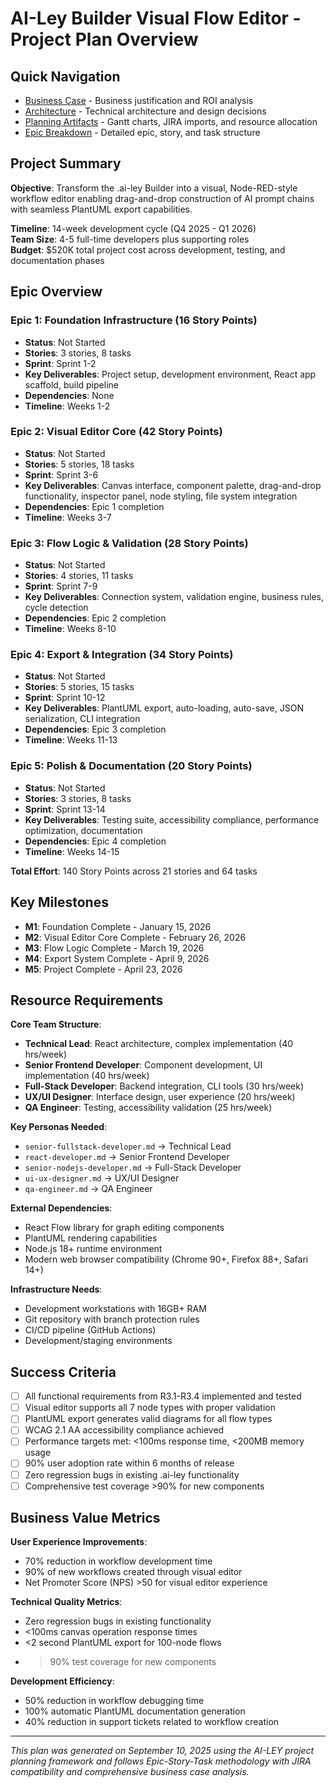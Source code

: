 # AI-Ley Builder Visual Flow Editor - Project Plan Overview

## Quick Navigation

- [Business Case](plan/business/business-case.md) - Business justification and ROI analysis
- [Architecture](plan/architecture/README.md) - Technical architecture and design decisions
- [Planning Artifacts](plan/planning/) - Gantt charts, JIRA imports, and resource allocation
- [Epic Breakdown](plan/epics/) - Detailed epic, story, and task structure

## Project Summary

**Objective**: Transform the .ai-ley Builder into a visual, Node-RED-style workflow editor enabling drag-and-drop construction of AI prompt chains with seamless PlantUML export capabilities.

**Timeline**: 14-week development cycle (Q4 2025 - Q1 2026)  
**Team Size**: 4-5 full-time developers plus supporting roles  
**Budget**: $520K total project cost across development, testing, and documentation phases

## Epic Overview

### Epic 1: Foundation Infrastructure (16 Story Points)

- **Status**: Not Started
- **Stories**: 3 stories, 8 tasks
- **Sprint**: Sprint 1-2
- **Key Deliverables**: Project setup, development environment, React app scaffold, build pipeline
- **Dependencies**: None
- **Timeline**: Weeks 1-2

### Epic 2: Visual Editor Core (42 Story Points)

- **Status**: Not Started
- **Stories**: 5 stories, 18 tasks
- **Sprint**: Sprint 3-6
- **Key Deliverables**: Canvas interface, component palette, drag-and-drop functionality, inspector panel, node styling, file system integration
- **Dependencies**: Epic 1 completion
- **Timeline**: Weeks 3-7

### Epic 3: Flow Logic & Validation (28 Story Points)

- **Status**: Not Started
- **Stories**: 4 stories, 11 tasks
- **Sprint**: Sprint 7-9
- **Key Deliverables**: Connection system, validation engine, business rules, cycle detection
- **Dependencies**: Epic 2 completion
- **Timeline**: Weeks 8-10

### Epic 4: Export & Integration (34 Story Points)

- **Status**: Not Started
- **Stories**: 5 stories, 15 tasks
- **Sprint**: Sprint 10-12
- **Key Deliverables**: PlantUML export, auto-loading, auto-save, JSON serialization, CLI integration
- **Dependencies**: Epic 3 completion
- **Timeline**: Weeks 11-13

### Epic 5: Polish & Documentation (20 Story Points)

- **Status**: Not Started
- **Stories**: 3 stories, 8 tasks
- **Sprint**: Sprint 13-14
- **Key Deliverables**: Testing suite, accessibility compliance, performance optimization, documentation
- **Dependencies**: Epic 4 completion
- **Timeline**: Weeks 14-15

**Total Effort**: 140 Story Points across 21 stories and 64 tasks

## Key Milestones

- **M1**: Foundation Complete - January 15, 2026
- **M2**: Visual Editor Core Complete - February 26, 2026
- **M3**: Flow Logic Complete - March 19, 2026
- **M4**: Export System Complete - April 9, 2026
- **M5**: Project Complete - April 23, 2026

## Resource Requirements

**Core Team Structure**:

- **Technical Lead**: React architecture, complex implementation (40 hrs/week)
- **Senior Frontend Developer**: Component development, UI implementation (40 hrs/week)
- **Full-Stack Developer**: Backend integration, CLI tools (30 hrs/week)
- **UX/UI Designer**: Interface design, user experience (20 hrs/week)
- **QA Engineer**: Testing, accessibility validation (25 hrs/week)

**Key Personas Needed**:

- `senior-fullstack-developer.md` → Technical Lead
- `react-developer.md` → Senior Frontend Developer
- `senior-nodejs-developer.md` → Full-Stack Developer
- `ui-ux-designer.md` → UX/UI Designer
- `qa-engineer.md` → QA Engineer

**External Dependencies**:

- React Flow library for graph editing components
- PlantUML rendering capabilities
- Node.js 18+ runtime environment
- Modern web browser compatibility (Chrome 90+, Firefox 88+, Safari 14+)

**Infrastructure Needs**:

- Development workstations with 16GB+ RAM
- Git repository with branch protection rules
- CI/CD pipeline (GitHub Actions)
- Development/staging environments

## Success Criteria

- [ ] All functional requirements from R3.1-R3.4 implemented and tested
- [ ] Visual editor supports all 7 node types with proper validation
- [ ] PlantUML export generates valid diagrams for all flow types
- [ ] WCAG 2.1 AA accessibility compliance achieved
- [ ] Performance targets met: <100ms response time, <200MB memory usage
- [ ] 90% user adoption rate within 6 months of release
- [ ] Zero regression bugs in existing .ai-ley functionality
- [ ] Comprehensive test coverage >90% for new components

## Business Value Metrics

**User Experience Improvements**:

- 70% reduction in workflow development time
- 90% of new workflows created through visual editor
- Net Promoter Score (NPS) >50 for visual editor experience

**Technical Quality Metrics**:

- Zero regression bugs in existing functionality
- <100ms canvas operation response times
- <2 second PlantUML export for 100-node flows
- > 90% test coverage for new components

**Development Efficiency**:

- 50% reduction in workflow debugging time
- 100% automatic PlantUML documentation generation
- 40% reduction in support tickets related to workflow creation

---

_This plan was generated on September 10, 2025 using the AI-LEY project planning framework and follows Epic-Story-Task methodology with JIRA compatibility and comprehensive business case analysis._
